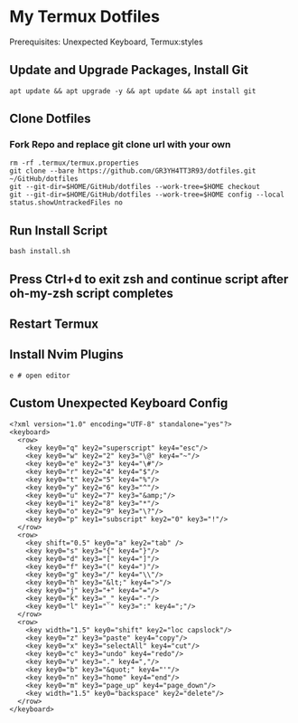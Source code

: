 # My Termux Dotfiles

Prerequisites: Unexpected Keyboard, Termux:styles

## Update and Upgrade Packages, Install Git

    apt update && apt upgrade -y && apt update && apt install git

## Clone Dotfiles

### Fork Repo and replace git clone url with your own

    rm -rf .termux/termux.properties
    git clone --bare https://github.com/GR3YH4TT3R93/dotfiles.git ~/GitHub/dotfiles
    git --git-dir=$HOME/GitHub/dotfiles --work-tree=$HOME checkout
    git --git-dir=$HOME/GitHub/dotfiles --work-tree=$HOME config --local status.showUntrackedFiles no

## Run Install Script

    bash install.sh

## Press Ctrl+d to exit zsh and continue script after oh-my-zsh script completes

## Restart Termux

## Install Nvim Plugins

    e # open editor

## Custom Unexpected Keyboard Config

    <?xml version="1.0" encoding="UTF-8" standalone="yes"?>
    <keyboard>
      <row>
        <key key0="q" key2="superscript" key4="esc"/>
        <key key0="w" key2="2" key3="\@" key4="~"/>
        <key key0="e" key2="3" key4="\#"/>
        <key key0="r" key2="4" key4="$"/>
        <key key0="t" key2="5" key4="%"/>
        <key key0="y" key2="6" key3="^"/>
        <key key0="u" key2="7" key3="&amp;"/>
        <key key0="i" key2="8" key3="*"/>
        <key key0="o" key2="9" key3="\?"/>
        <key key0="p" key1="subscript" key2="0" key3="!"/>
      </row>
      <row>
        <key shift="0.5" key0="a" key2="tab" />
        <key key0="s" key3="{" key4="}"/>
        <key key0="d" key3="[" key4="]"/>
        <key key0="f" key3="(" key4=")"/>
        <key key0="g" key3="/" key4="\\"/>
        <key key0="h" key3="&lt;" key4=">"/>
        <key key0="j" key3="+" key4="="/>
        <key key0="k" key3="_" key4="-"/>
        <key key0="l" key1="`" key3=":" key4=";"/>
      </row>
      <row>
        <key width="1.5" key0="shift" key2="loc capslock"/>
        <key key0="z" key3="paste" key4="copy"/>
        <key key0="x" key3="selectAll" key4="cut"/>
        <key key0="c" key3="undo" key4="redo"/>
        <key key0="v" key3="." key4=","/>
        <key key0="b" key3="&quot;" key4="'"/>
        <key key0="n" key3="home" key4="end"/>
        <key key0="m" key3="page_up" key4="page_down"/>
        <key width="1.5" key0="backspace" key2="delete"/>
      </row>
    </keyboard>
